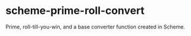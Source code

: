 # scheme-prime-roll-convert
Prime, roll-till-you-win, and a base converter function created in Scheme.
